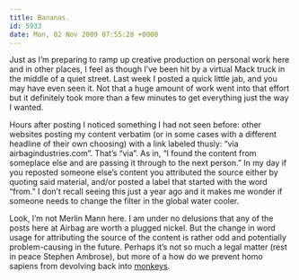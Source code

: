 ```yaml
---
title: Bananas.
id: 5933
date: Mon, 02 Nov 2009 07:55:28 +0000
---
```


Just as I’m preparing to ramp up creative production on personal work here and in other places, I feel as though I’ve been hit by a virtual Mack truck in the middle of a quiet street. Last week I posted a quick little jab, and you may have even seen it. Not that a huge amount of work went into that effort but it definitely took more than a few minutes to get everything just the way I wanted.  

Hours after posting I noticed something I had not seen before: other websites posting my content verbatim (or in some cases with a different headline of their own choosing) with a link labeled thusly: “via airbagindustries.com”. That’s “via”. As in, “I found the content from someplace else and are passing it through to the next person.” In my day if you reposted someone else’s content you attributed the source either by quoting said material, and/or posted a label that started with the word “from.” I don’t recall seeing this just a year ago and it makes me wonder if someone needs to change the filter in the global water cooler.  

Look, I’m not Merlin Mann here. I am under no delusions that any of the posts here at Airbag are worth a plugged nickel. But the change in word usage for attributing the source of the content is rather odd and potentially problem-causing in the future. Perhaps it’s not so much a legal matter (rest in peace Stephen Ambrose), but more of a how do we prevent homo sapiens from devolving back into [monkeys](http://www.airbagindustries.com/bucket/nevertrustamonkey.mp3).





